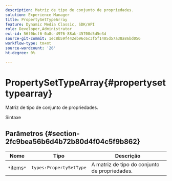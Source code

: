 ```yaml
---
description: Matriz de tipo de conjunto de propriedades.
solution: Experience Manager
title: PropertySetTypeArray
feature: Dynamic Media Classic, SDK/API
role: Developer,Administrator
exl-id: 56f0bcf6-0a8c-4976-88ab-45700d5d5e3d
source-git-commit: 1ec8b59f442eb96c6c3f5f1405d57a38a86bd056
workflow-type: tm+mt
source-wordcount: '26'
ht-degree: 0%

---
```


# PropertySetTypeArray{#propertysettypearray}

Matriz de tipo de conjunto de propriedades.

Sintaxe

## Parâmetros {#section-2fc9bea56b6d4b72b80d4f04c5f9b862}

| Nome | Tipo | Descrição |
|---|---|---|
| `*`items`*` | `types:PropertySetType` | A matriz de tipo do conjunto de propriedades. |
